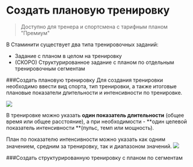 # Создать плановую тренировку
> Доступно для тренера и спортсмена с тарифным планом "Премиум"

В Стаминити существует два типа тренировочных заданий:
* Задание с планом в целом на тренировку
* (СКОРО) Структурированное задание с планом по отдельным тренировочным сегментам 

###Создать плановую тренировку
Для создания тренировки необходимо ввести вид спорта, тип тренировки, а также итоговые плановые показатели длительности и интенсивности по тренировке. 

![](http://content.staminity.com/assets/images/Animation.png)

В тренировке можно указать **один показатель длительности** (общее время или общее расстояние), а при необходимости - **один целевой показатель интенсивности **(пульс, темп или мощность).

План по показателю интенсивности можно указать как одним значением, средним за тренировку, так и диапазоном значений.
![](http://content.staminity.com/assets/images/Animation.png)


###Создать структурированную тренировку с планом по сегментам